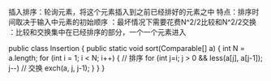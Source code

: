 插入排序：轮询元素，将这个元素插入到之前已经排好的元素之中
特点：排序时间取决于输入中元素的初始顺序
    ：最坏情况下需要花费N^2/2比较和N^2/2交换
    ：比较和交换集中在已经排序的部分，一个一个元素进入

public class Insertion
{
    public static void sort(Comparable[] a)
    {
        int N = a.length;
        for (int i = 1; i < N; i++)
        {
            // 排序
            for (int j=i; j > 0 && less(a[j], a[j-1]); j--)
                // 交换
                exch(a, j, j-1);
        }
    }
}
